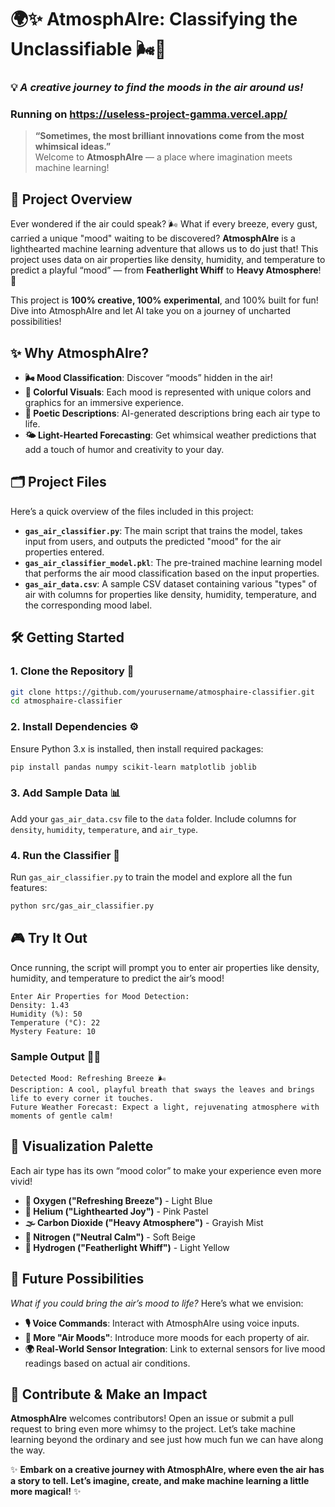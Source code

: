 # 🌍✨ AtmosphAIre: Classifying the Unclassifiable 🌬️🌈

### 💡 *A creative journey to find the moods in the air around us!* 
### Running on https://useless-project-gamma.vercel.app/

> **“Sometimes, the most brilliant innovations come from the most whimsical ideas.”**  
> Welcome to **AtmosphAIre** — a place where imagination meets machine learning!

## 📖 Project Overview

Ever wondered if the air could speak? 🌬️ What if every breeze, every gust, carried a unique "mood" waiting to be discovered? **AtmosphAIre** is a lighthearted machine learning adventure that allows us to do just that! This project uses data on air properties like density, humidity, and temperature to predict a playful “mood” — from **Featherlight Whiff** to **Heavy Atmosphere**! 🌌

This project is **100% creative, 100% experimental**, and 100% built for fun! Dive into AtmosphAIre and let AI take you on a journey of uncharted possibilities!

## ✨ Why AtmosphAIre? 

- **🌬️ Mood Classification**: Discover “moods” hidden in the air!
- **🎨 Colorful Visuals**: Each mood is represented with unique colors and graphics for an immersive experience.
- **📜 Poetic Descriptions**: AI-generated descriptions bring each air type to life.
- **🌤️ Light-Hearted Forecasting**: Get whimsical weather predictions that add a touch of humor and creativity to your day.

## 🗂️ Project Files

Here’s a quick overview of the files included in this project:

- **`gas_air_classifier.py`**: The main script that trains the model, takes input from users, and outputs the predicted "mood" for the air properties entered.
- **`gas_air_classifier_model.pkl`**: The pre-trained machine learning model that performs the air mood classification based on the input properties.
- **`gas_air_data.csv`**: A sample CSV dataset containing various "types" of air with columns for properties like density, humidity, temperature, and the corresponding mood label.

## 🛠️ Getting Started

### 1. Clone the Repository 📂
```bash
git clone https://github.com/yourusername/atmosphaire-classifier.git
cd atmosphaire-classifier
```

### 2. Install Dependencies ⚙️
Ensure Python 3.x is installed, then install required packages:
```bash
pip install pandas numpy scikit-learn matplotlib joblib
```

### 3. Add Sample Data 📊
Add your `gas_air_data.csv` file to the `data` folder. Include columns for `density`, `humidity`, `temperature`, and `air_type`. 

### 4. Run the Classifier 🌈
Run `gas_air_classifier.py` to train the model and explore all the fun features:
```bash
python src/gas_air_classifier.py
```

## 🎮 Try It Out

Once running, the script will prompt you to enter air properties like density, humidity, and temperature to predict the air’s mood!

```plaintext
Enter Air Properties for Mood Detection:
Density: 1.43
Humidity (%): 50
Temperature (°C): 22
Mystery Feature: 10
```

### Sample Output 🌊💭

```plaintext
Detected Mood: Refreshing Breeze 🌬️
Description: A cool, playful breath that sways the leaves and brings life to every corner it touches.
Future Weather Forecast: Expect a light, rejuvenating atmosphere with moments of gentle calm!
```

## 🎨 Visualization Palette

Each air type has its own “mood color” to make your experience even more vivid!

- **🌊 Oxygen ("Refreshing Breeze")** - Light Blue
- **🎈 Helium ("Lighthearted Joy")** - Pink Pastel
- **🌫️ Carbon Dioxide ("Heavy Atmosphere")** - Grayish Mist
- **🍃 Nitrogen ("Neutral Calm")** - Soft Beige
- **💨 Hydrogen ("Featherlight Whiff")** - Light Yellow

## 🔮 Future Possibilities

*What if you could bring the air’s mood to life?* Here’s what we envision:

- **🎙️ Voice Commands**: Interact with AtmosphAIre using voice inputs.
- **🌌 More "Air Moods"**: Introduce more moods for each property of air.
- **🌍 Real-World Sensor Integration**: Link to external sensors for live mood readings based on actual air conditions.

## 🤗 Contribute & Make an Impact

**AtmosphAIre** welcomes contributors! Open an issue or submit a pull request to bring even more whimsy to the project. Let’s take machine learning beyond the ordinary and see just how much fun we can have along the way. 

✨ **Embark on a creative journey with AtmosphAIre, where even the air has a story to tell. Let’s imagine, create, and make machine learning a little more magical!** ✨
